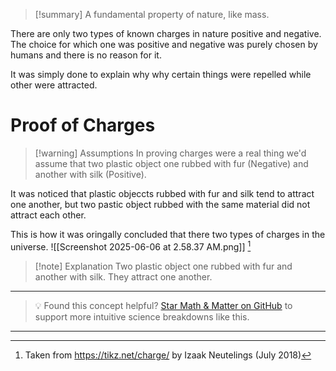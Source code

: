 
>[!summary]
A fundamental property of nature, like mass. 
>
There are only two types of known charges in nature positive and negative. The choice for which one was positive and negative was purely chosen by humans and there is no reason for it.
>
It was simply done to explain why why certain things were repelled while other were attracted.

# Proof of Charges
>[!warning] Assumptions
In proving charges were a real thing we'd assume that two plastic object one rubbed with fur (Negative) and another with silk (Positive).

It was noticed that plastic objeccts rubbed with fur and silk tend to attract one another, but two pastic object rubbed with the same material did not attract each other.

This is how it was oringally concluded that there two types of charges in the universe.
![[Screenshot 2025-06-06 at 2.58.37 AM.png]]
[^1]
>[!note] Explanation
Two plastic object one rubbed with fur and another with silk. They attract one another.

[^1]: Taken from https://tikz.net/charge/ by Izaak Neutelings (July 2018)

---

> 💡 Found this concept helpful? [Star Math & Matter on GitHub](https://github.com/rajeevphysics/Obsidan-MathMatter) to support more intuitive science breakdowns like this.

---
